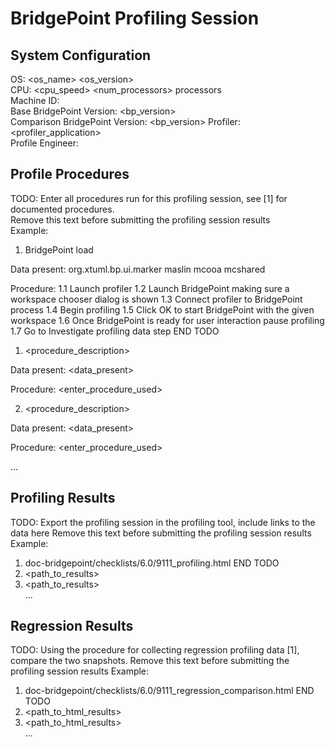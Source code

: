 # BridgePoint Profiling Session

System Configuration
-----------
OS: <os_name> <os_version>   
CPU: <cpu_speed> <num_processors> processors   
Machine ID: <hostname>   
Base BridgePoint Version: <bp_version>   
Comparison BridgePoint Version: <bp_version>
Profiler: <profiler_application>   
Profile Engineer: <name>   

Profile Procedures
----------------------
TODO: Enter all procedures run for this profiling session, see [1] for documented procedures.   
      Remove this text before submitting the profiling session results   
      Example:
1. BridgePoint load

Data present:
org.xtuml.bp.ui.marker
maslin
mcooa
mcshared

Procedure:
1.1 Launch profiler
1.2 Launch BridgePoint making sure a workspace chooser dialog is shown
1.3 Connect profiler to BridgePoint process
1.4 Begin profiling
1.5 Click OK to start BridgePoint with the given workspace
1.6 Once BridgePoint is ready for user interaction pause profiling
1.7 Go to Investigate profiling data step
END TODO

1. <procedure_description>

Data present:
<data_present>

Procedure:
<enter_procedure_used>

2. <procedure_description>

Data present:
<data_present>

Procedure:
<enter_procedure_used>

...   

Profiling Results   
-------------
TODO: Export the profiling session in the profiling tool, include links to the data here
      Remove this text before submitting the profiling session results
      Example:
1. doc-bridgepoint/checklists/6.0/9111_profiling.html
END TODO
1. <path_to_results>   
2. <path_to_results>   
...   

Regression Results   
---------
TODO: Using the procedure for collecting regression profiling data [1], compare the two snapshots.
      Remove this text before submitting the profiling session results
      Example:
1. doc-bridgepoint/checklists/6.0/9111_regression_comparison.html
END TODO
1. <path_to_html_results>    
2. <path_to_html_results>    
...   
